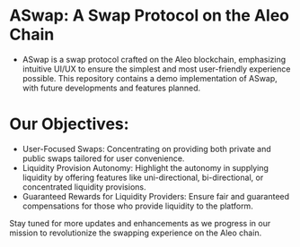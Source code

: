 # ASwap: A Swap Protocol on the Aleo Chain
- ASwap is a swap protocol crafted on the Aleo blockchain, emphasizing intuitive UI/UX to ensure the simplest and most user-friendly experience possible. This repository contains a demo implementation of ASwap, with future developments and features planned.

# Our Objectives:
- User-Focused Swaps: Concentrating on providing both private and public swaps tailored for user convenience.
- Liquidity Provision Autonomy: Highlight the autonomy in supplying liquidity by offering features like uni-directional, bi-directional, or concentrated liquidity provisions.
- Guaranteed Rewards for Liquidity Providers: Ensure fair and guaranteed compensations for those who provide liquidity to the platform.

Stay tuned for more updates and enhancements as we progress in our mission to revolutionize the swapping experience on the Aleo chain.

